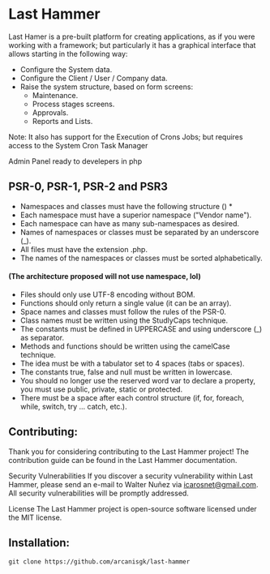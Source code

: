 # Last Hammer

Last Hamer is a pre-built platform for creating applications, as if you were working with a framework; but particularly it has a graphical interface that allows starting in the following way:
-   Configure the System data.
-   Configure the Client / User / Company data.
-   Raise the system structure, based on form screens:
    -   Maintenance.
    -   Process stages screens.
    -   Approvals.
    -   Reports and Lists.

Note: It also has support for the Execution of Crons Jobs; but requires access to the System Cron Task Manager

Admin Panel ready to develepers in php

## PSR-0, PSR-1, PSR-2 and PSR3

-   Namespaces and classes must have the following structure () \*
-   Each namespace must have a superior namespace ("Vendor name").
-   Each namespace can have as many sub-namespaces as desired.
-   Names of namespaces or classes must be separated by an underscore (\_).
-   All files must have the extension .php.
-   The names of the namespaces or classes must be sorted alphabetically.

#### (The architecture proposed will not use namespace, lol)

-   Files should only use UTF-8 encoding without BOM.
-   Functions should only return a single value (it can be an array).
-   Space names and classes must follow the rules of the PSR-0.
-   Class names must be written using the StudlyCaps technique.
-   The constants must be defined in UPPERCASE and using underscore (\_) as separator.
-   Methods and functions should be written using the camelCase technique.
-   The idea must be with a tabulator set to 4 spaces (tabs or spaces).
-   The constants true, false and null must be written in lowercase.
-   You should no longer use the reserved word var to declare a property, you must use public, private, static or protected.
-   There must be a space after each control structure (if, for, foreach, while, switch, try ... catch, etc.).

## Contributing:

Thank you for considering contributing to the Last Hammer project! The contribution guide can be found in the Last Hammer documentation.

Security Vulnerabilities
If you discover a security vulnerability within Last Hammer, please send an e-mail to Walter Nuñez via icarosnet@gmail.com. All security vulnerabilities will be promptly addressed.

License
The Last Hammer project is open-source software licensed under the MIT license.

## Installation:

```
git clone https://github.com/arcanisgk/last-hammer
```

